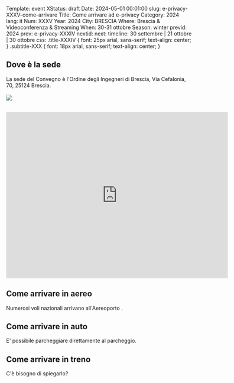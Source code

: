 Template: event
XStatus: draft
Date: 2024-05-01 00:01:00
slug: e-privacy-XXXV-come-arrivare
Title: Come arrivare ad e-privacy
Category: 2024
lang: it
Num: XXXV
Year: 2024
City: BRESCIA
Where: Brescia & Videoconferenza & Streaming
When: 30-31 ottobre
Season: winter
previd: 2024
prev: e-privacy-XXXIV
nextid:
next:
timeline: 30 settembre | 21 ottobre | 30 ottobre
css: .title-XXXIV { font: 25px arial, sans-serif; text-align: center; }   .subtitle-XXX { font: 18px arial, sans-serif; text-align: center; }


<h2>Dove è la sede</h2>

La sede del Convegno è l'Ordine degli Ingegneri di Brescia, Via Cefalonia, 70, 25124 Brescia.
<br>
<br>
<img src="/images/sale/ingresso_sala_infopoint_firenze.png">

<br>

<iframe src="https://www.google.com/maps/embed?pb=!1m18!1m12!1m3!1d2795.2659074361436!2d10.213104174869477!3d45.52485432939174!2m3!1f0!2f0!3f0!3m2!1i1024!2i768!4f13.1!3m3!1m2!1s0x47817674dc1ecb4f%3A0x7a95e08ffe5aaf27!2sOrdine%20Degli%20Ingegneri%20Della%20Provincia%20Di%20Brescia!5e0!3m2!1sit!2sit!4v1723237759926!5m2!1sit!2sit" width="600" height="450" style="border:0;" allowfullscreen="" loading="lazy" referrerpolicy="no-referrer-when-downgrade"></iframe>
<br>

<h2>Come arrivare in aereo</h2>

Numerosi voli nazionali arrivano all'Aereoporto .

<h2>Come arrivare in auto</h2>

E' possibile parcheggiare direttamente al parcheggio.


<h2>Come arrivare in treno</h2>

C'è bisogno di spiegarlo?



